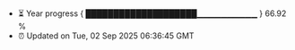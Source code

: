 - ⏳ Year progress { ████████████████████▁▁▁▁▁▁▁▁▁▁ } 66.92 %
- ⏰ Updated on Tue, 02 Sep 2025 06:36:45 GMT

